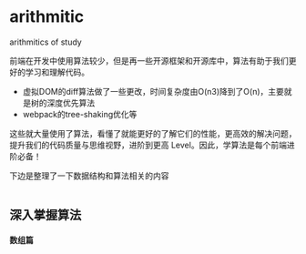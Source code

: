 # arithmitic
arithmitics of study

前端在开发中使用算法较少，但是再一些开源框架和开源库中，算法有助于我们更好的学习和理解代码。

- 虚拟DOM的diff算法做了一些更改，时间复杂度由O(n3)降到了O(n)，主要就是树的深度优先算法
- webpack的tree-shaking优化等

这些就大量使用了算法，看懂了就能更好的了解它们的性能，更高效的解决问题，提升我们的代码质量与思维视野，进阶到更高 Level。因此，学算法是每个前端进阶必备！

下边是整理了一下数据结构和算法相关的内容

![]()

## 深入掌握算法

#### 数组篇


